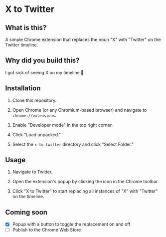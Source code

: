 # X to Twitter


## What is this?

A simple Chrome extension that replaces the noun "X" with "Twitter" on the Twitter timeline.

## Why did you build this?

I got sick of seeing X on my timeline 🤢

## Installation

1. Clone this repository.

2. Open Chrome (or any Chromium-based browser) and navigate to `chrome://extensions`.

3. Enable "Developer mode" in the top right corner.

4. Click "Load unpacked."

5. Select the `x-to-twitter` directory and click "Select Folder."

## Usage

1. Navigate to Twitter.

2. Open the extension's popup by clicking the icon in the Chrome toolbar.

3. Click "X to Twitter" to start replacing all instances of "X" with "Twitter" on the timeline.

## Coming soon

- [x] Popup with a button to toggle the replacement on and off
- [ ] Publish to the Chrome Web Store
